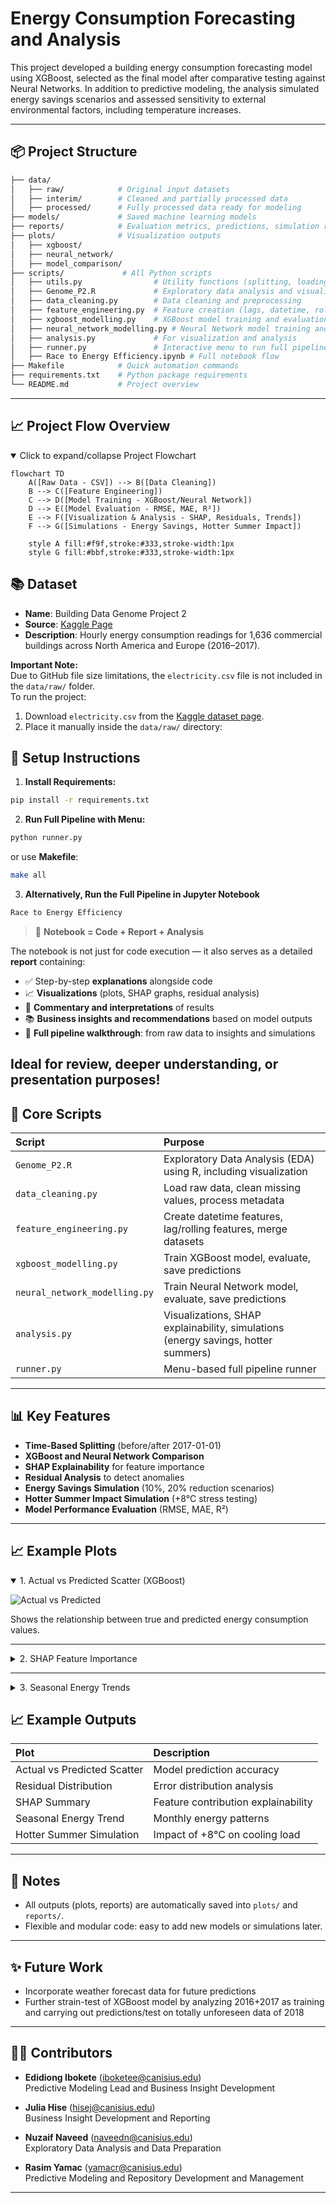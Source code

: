 # Energy Consumption Forecasting and Analysis

This project developed a building energy consumption forecasting model using XGBoost, selected as the final model after comparative testing against Neural Networks. In addition to predictive modeling, the analysis simulated energy savings scenarios and assessed sensitivity to external environmental factors, including temperature increases.

---

## 📦 Project Structure

```bash
├── data/
│   ├── raw/            # Original input datasets
│   ├── interim/        # Cleaned and partially processed data
│   ├── processed/      # Fully processed data ready for modeling
├── models/             # Saved machine learning models
├── reports/            # Evaluation metrics, predictions, simulation results
├── plots/              # Visualization outputs
│   ├── xgboost/
│   ├── neural_network/
│   ├── model_comparison/
├── scripts/             # All Python scripts
│   ├── utils.py                # Utility functions (splitting, loading)
│   ├── Genome_P2.R             # Exploratory data analysis and visualization (in R)
│   ├── data_cleaning.py        # Data cleaning and preprocessing 
│   ├── feature_engineering.py  # Feature creation (lags, datetime, rolling stats), merge datasets
│   ├── xgboost_modelling.py    # XGBoost model training and evaluation
│   ├── neural_network_modelling.py # Neural Network model training and evaluation
│   ├── analysis.py             # For visualization and analysis
│   ├── runner.py               # Interactive menu to run full pipeline
│   ├── Race to Energy Efficiency.ipynb # Full notebook flow
├── Makefile            # Quick automation commands
├── requirements.txt    # Python package requirements
└── README.md           # Project overview
```

---
## 📈 Project Flow Overview

<details open>
<summary>Click to expand/collapse Project Flowchart</summary>

```mermaid
flowchart TD
    A([Raw Data - CSV]) --> B([Data Cleaning])
    B --> C([Feature Engineering])
    C --> D([Model Training - XGBoost/Neural Network])
    D --> E([Model Evaluation - RMSE, MAE, R²])
    E --> F([Visualization & Analysis - SHAP, Residuals, Trends])
    F --> G([Simulations - Energy Savings, Hotter Summer Impact])

    style A fill:#f9f,stroke:#333,stroke-width:1px
    style G fill:#bbf,stroke:#333,stroke-width:1px
```
</details>

## 📚 Dataset

- **Name**: Building Data Genome Project 2
- **Source**: [Kaggle Page](https://www.kaggle.com/datasets/claytonmiller/buildingdatagenomeproject2)
- **Description**: Hourly energy consumption readings for 1,636 commercial buildings across North America and Europe (2016–2017).

**Important Note:**  
Due to GitHub file size limitations, the `electricity.csv` file is not included in the `data/raw/` folder.  
To run the project:

1. Download `electricity.csv` from the [Kaggle dataset page](https://www.kaggle.com/datasets/claytonmiller/buildingdatagenomeproject2).
2. Place it manually inside the `data/raw/` directory:

## 🚀 Setup Instructions

1. **Install Requirements:**

```bash
pip install -r requirements.txt
```

2. **Run Full Pipeline with Menu:**

```bash
python runner.py
```

or use **Makefile**:

```bash
make all
```
3. **Alternatively, Run the Full Pipeline in Jupyter Notebook**
```bash
Race to Energy Efficiency
```
> 📓 **Notebook = Code + Report + Analysis**  

The notebook is not just for code execution — it also serves as a detailed **report** containing:

- ✅ Step-by-step **explanations** alongside code
- 📈 **Visualizations** (plots, SHAP graphs, residual analysis)
- 💬 **Commentary and interpretations** of results
- 📚 **Business insights and recommendations** based on model outputs
- 🎯 **Full pipeline walkthrough**: from raw data to insights and simulations

Ideal for **review, deeper understanding**, or **presentation purposes**!
---
## 🧠 Core Scripts

| Script                        | Purpose                                                                           |
|:------------------------------|:----------------------------------------------------------------------------------|
| `Genome_P2.R`                 | Exploratory Data Analysis (EDA) using R, including visualization                                                           |
| `data_cleaning.py`            | Load raw data, clean missing values, process metadata                             |
| `feature_engineering.py`      | Create datetime features, lag/rolling features, merge datasets                    |
| `xgboost_modelling.py`        | Train XGBoost model, evaluate, save predictions                                   |
| `neural_network_modelling.py` | Train Neural Network model, evaluate, save predictions                            |
| `analysis.py`                 | Visualizations, SHAP explainability, simulations (energy savings, hotter summers) |
| `runner.py`                   | Menu-based full pipeline runner                                                   |

---

## 📊 Key Features

- **Time-Based Splitting** (before/after 2017-01-01)
- **XGBoost and Neural Network Comparison**
- **SHAP Explainability** for feature importance
- **Residual Analysis** to detect anomalies
- **Energy Savings Simulation** (10%, 20% reduction scenarios)
- **Hotter Summer Impact Simulation** (+8°C stress testing)
- **Model Performance Evaluation** (RMSE, MAE, R²)

---

## 📈 Example Plots

<details open>
<summary>1. Actual vs Predicted Scatter (XGBoost)</summary>

![Actual vs Predicted](plots/xgboost/actual_vs_predicted.png)

Shows the relationship between true and predicted energy consumption values.

</details>

---

<details>
<summary>2. SHAP Feature Importance</summary>

![SHAP Summary](plots/xgboost/shap_summary.png)

Explains which features most impacted model predictions.

</details>

---

<details>
<summary>3. Seasonal Energy Trends</summary>

![Seasonal Energy Trends](plots/xgboost/seasonal_energy_trends.png)

</details>


## 📈 Example Outputs

| Plot | Description |
|:---|:---|
| Actual vs Predicted Scatter | Model prediction accuracy |
| Residual Distribution | Error distribution analysis |
| SHAP Summary | Feature contribution explainability |
| Seasonal Energy Trend | Monthly energy patterns |
| Hotter Summer Simulation | Impact of +8°C on cooling load |

---

## 💬 Notes

- All outputs (plots, reports) are automatically saved into `plots/` and `reports/`.
- Flexible and modular code: easy to add new models or simulations later.

---

## ✨ Future Work

- Incorporate weather forecast data for future predictions
- Further strain-test of XGBoost model by analyzing 2016+2017 as training and carrying out predictions/test on totally unforeseen data of 2018

---

## 👨‍💻 Contributors

- **Edidiong Ibokete** ([iboketee@canisius.edu](mailto:iboketee@canisius.edu))  
   Predictive Modeling Lead and Business Insight Development

- **Julia Hise** ([hisej@canisius.edu](mailto:hisej@canisius.edu))  
  Business Insight Development and Reporting

- **Nuzaif Naveed** ([naveedn@canisius.edu](mailto:naveedn@canisius.edu))  
  Exploratory Data Analysis and Data Preparation

- **Rasim Yamac** ([yamacr@canisius.edu](mailto:yamacr@canisius.edu))  
  Predictive Modeling and Repository Development and Management

---
